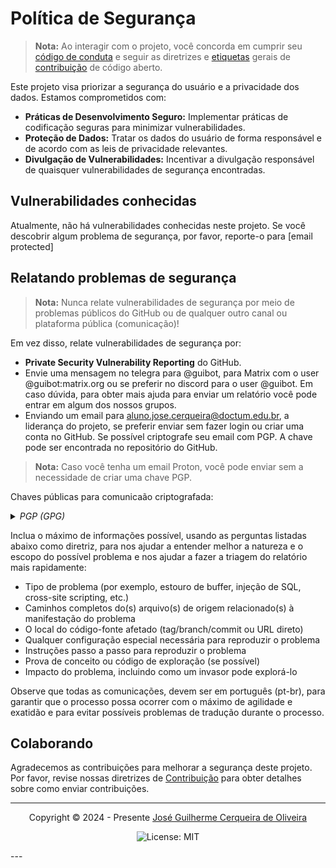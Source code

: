 # Política de Segurança
> **Nota:**
> Ao interagir com o projeto, você concorda em cumprir seu [código de conduta](code_of_conduct.md) e seguir as diretrizes e [etiquetas][etq] gerais de [contribuição][ops] de código aberto.

Este projeto visa priorizar a segurança do usuário e a privacidade dos dados. Estamos comprometidos com:

* **Práticas de Desenvolvimento Seguro:** Implementar práticas de codificação seguras para minimizar vulnerabilidades.
* **Proteção de Dados:** Tratar os dados do usuário de forma responsável e de acordo com as leis de privacidade relevantes.
* **Divulgação de Vulnerabilidades:** Incentivar a divulgação responsável de quaisquer vulnerabilidades de segurança encontradas.

## Vulnerabilidades conhecidas

Atualmente, não há vulnerabilidades conhecidas neste projeto. Se você descobrir algum problema de segurança, por favor, reporte-o para [email protected]

## Relatando problemas de segurança
> **Nota:**
> Nunca relate vulnerabilidades de segurança por meio de problemas públicos do GitHub ou de qualquer outro canal ou plataforma pública (comunicação)!

Em vez disso, relate vulnerabilidades de segurança por:

* **Private Security Vulnerability Reporting** do GitHub.
* Envie uma mensagem no telegra para @guibot, para Matrix com o user @guibot:matrix.org ou se preferir no discord para o user @guibot. Em caso dúvida, para obter mais ajuda para enviar um relatório você pode entrar em algum dos nossos grupos.
* Enviando um email para aluno.jose.cerqueira@doctum.edu.br, a liderança do projeto, se preferir enviar sem fazer login ou criar uma conta no GitHub. Se possível criptografe seu email com PGP. A chave pode ser encontrada no repositório do GitHub.
> **Nota:**
> Caso você tenha um email Proton, você pode enviar sem a necessidade de criar uma chave PGP.

Chaves públicas para comunicaão criptografada:

<details>
<summary><em>PGP (GPG)</em></summary>

```txt
-----BEGIN PGP PUBLIC KEY BLOCK-----

xjMEZ224hRYJKwYBBAHaRw8BAQdA8leD5FcvHtn6YlXm6Xdyz9I5K+PWoDvK
Wah/WGO+6cPNU0pvc8OpIEd1aWxoZXJtZSBDZXJxdWVpcmEgZGUgT2xpdmVp
cmEgKEdpdEh1YikgPGFsdW5vLmpvc2UuY2VycXVlaXJhQGRvY3R1bS5lZHUu
YnI+wowEEBYKAD4FgmdtuIUECwkHCAmQjd4DpQGBHqQDFQgKBBYAAgECGQEC
mwMCHgEWIQQ4y1C17a01MmEPILyN3gOlAYEepAAA+zYA/RaoWlA3HOB1WaNz
eqVL3vcaywxfkAnKgRVQ6X4/N+86AQDR1zgj3HvGefm0H+AByohwkBaoSK3r
nKc8qH+jZpruB844BGdtuIUSCisGAQQBl1UBBQEBB0Aar0699cvJK8ewQHwC
xN+g9oB17nD69p+C1UlH2FaKWgMBCAfCeAQYFgoAKgWCZ224hQmQjd4DpQGB
HqQCmwwWIQQ4y1C17a01MmEPILyN3gOlAYEepAAASGkA/RfY2P2Z9Gfe5pOw
Tl7z6t9trqlllCgU72MgHbZ8QAoLAPwPIW32h2SGZBTSZFdmRU1RF7yVRlHF
SQecRgHecJuRBg==
=IWr6
-----END PGP PUBLIC KEY BLOCK-----
```

</details>

Inclua o máximo de informações possível, usando as perguntas listadas abaixo como diretriz, para nos ajudar a entender melhor a natureza e o escopo do possível problema e nos ajudar a fazer a triagem do relatório mais rapidamente:

* Tipo de problema (por exemplo, estouro de buffer, injeção de SQL, cross-site scripting, etc.)
* Caminhos completos do(s) arquivo(s) de origem relacionado(s) à manifestação do problema
* O local do código-fonte afetado (tag/branch/commit ou URL direto)
* Qualquer configuração especial necessária para reproduzir o problema
* Instruções passo a passo para reproduzir o problema
* Prova de conceito ou código de exploração (se possível)
* Impacto do problema, incluindo como um invasor pode explorá-lo

Observe que todas as comunicações, devem ser em português (pt-br), para garantir que o processo possa ocorrer com o máximo de agilidade e exatidão e para evitar possíveis problemas de tradução durante o processo.


## Colaborando

Agradecemos as contribuições para melhorar a segurança deste projeto. Por favor, revise nossas diretrizes de [Contribuição](contributing.md) para obter detalhes sobre como enviar contribuições.

---
<center>

Copyright © 2024 - Presente
<a href="mailto:aluno.jose.cerqueira@doctum.edu.br">José Guilherme Cerqueira de Oliveira</a>

![License: MIT](https://img.shields.io/static/v1.svg?style=flat-square&label=License&message=MIT&logoColor=eceff4&logo=creativecommons&)

</center>
---

[etq]:https://opensource.how/etiquette/
[ops]:https://opensource.guide/how-to-contribute/
